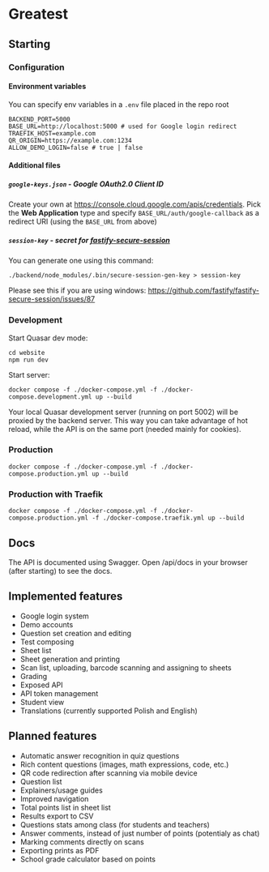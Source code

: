 # Greatest

## Starting
### Configuration
#### Environment variables
You can specify env variables in a `.env` file placed in the repo root
```dotenv
BACKEND_PORT=5000
BASE_URL=http://localhost:5000 # used for Google login redirect
TRAEFIK_HOST=example.com
QR_ORIGIN=https://example.com:1234
ALLOW_DEMO_LOGIN=false # true | false
```
#### Additional files
##### `google-keys.json` - Google OAuth2.0 Client ID
Create your own at https://console.cloud.google.com/apis/credentials.
Pick the **Web Application** type and specify `BASE_URL/auth/google-callback` as a redirect URI (using the `BASE_URL` from above)

##### `session-key` - secret for [fastify-secure-session](https://github.com/fastify/fastify-secure-session)
You can generate one using this command:
```shell
./backend/node_modules/.bin/secure-session-gen-key > session-key
```
Please see this if you are using windows: https://github.com/fastify/fastify-secure-session/issues/87

### Development
Start Quasar dev mode:
```shell
cd website
npm run dev
```
Start server:
```shell
docker compose -f ./docker-compose.yml -f ./docker-compose.development.yml up --build
```
Your local Quasar development server (running on port 5002) will be proxied by the backend server. This way you can take advantage of hot reload, while the API is on the same port (needed mainly for cookies).

### Production
```shell
docker compose -f ./docker-compose.yml -f ./docker-compose.production.yml up --build
```

### Production with Traefik
```shell
docker compose -f ./docker-compose.yml -f ./docker-compose.production.yml -f ./docker-compose.traefik.yml up --build
```

## Docs
The API is documented using Swagger. Open /api/docs in your browser (after starting) to see the docs.

## Implemented features
- Google login system
- Demo accounts
- Question set creation and editing
- Test composing
- Sheet list
- Sheet generation and printing
- Scan list, uploading, barcode scanning and assigning to sheets
- Grading
- Exposed API
- API token management
- Student view
- Translations (currently supported Polish and English)

## Planned features
- Automatic answer recognition in quiz questions
- Rich content questions (images, math expressions, code, etc.)
- QR code redirection after scanning via mobile device
- Question list
- Explainers/usage guides
- Improved navigation
- Total points list in sheet list
- Results export to CSV
- Questions stats among class (for students and teachers)
- Answer comments, instead of just number of points (potentialy as chat)
- Marking comments directly on scans
- Exporting prints as PDF
- School grade calculator based on points
